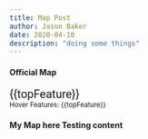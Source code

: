 ```yaml
---
title: Map Post
author: Jason Baker
date: 2020-04-10
description: "doing some things"
---
```


<div>
<h4 class="">Official Map</h4>
<v-map @loadMap="loadMap" @hoverFeatures="updateHoverFeatures"></v-map>
<div style="font-family: Roboto; font-size: 20px;" ref="popup">{{topFeature}}</div>
<sub v-show="topFeature">Hover Features: {{topFeature}}</sub>
<div>
<h4>My Map here Testing content</h4>
</div>
</div>

<script lang="ts">
import { Popup } from 'mapbox-gl'

import { scaleQuantile } from 'd3'
import { Map, Popup as MapPopup } from 'mapbox-gl'

export default {
    data: () => ({
    hoverFeatures: [],
    popup: {},
    m: {},
    hoverPoint: {}
    }),
    methods: {
        updateHoverFeatures: function(features) {
            this.hoverFeatures = features
        },
        loadMap: function(map){
             this.m = map
             this.m.on('load', e=>{
                const popup = this.$data.popup = new MapPopup({offset: 10})
                popup.addTo(this.m)
                popup.setDOMContent(this.$refs.popup)
                this.m.on('mousemove', ({point, lngLat})=>{
                    popup.setLngLat(lngLat)
                    popup.addTo(this.m)
                })
                // this.m.setZoom(3)
             })
        }
    },
    computed: {
        topFeature: function() {
            const features = this.hoverFeatures
            return features.length ? features[0].properties.NAMELSAD : null
        }
    },
    mounted(){
    }
}
</script>

<style scoped>
#mymap{
    display: flex;
    height: 600px;
    width: 100%;
}
</style>
